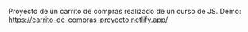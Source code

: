 Proyecto de un carrito de compras realizado de un curso de JS.
Demo: https://carrito-de-compras-proyecto.netlify.app/

